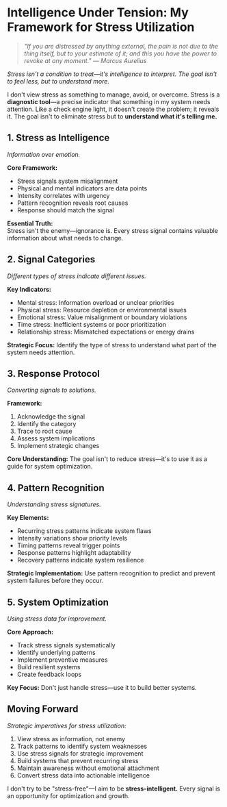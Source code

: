 # Intelligence Under Tension: My Framework for Stress Utilization

> *"If you are distressed by anything external, the pain is not due to the thing itself, but to your estimate of it; and this you have the power to revoke at any moment." — Marcus Aurelius*

*Stress isn't a condition to treat—it's intelligence to interpret. The goal isn't to feel less, but to understand more.*

I don't view stress as something to manage, avoid, or overcome. Stress is a **diagnostic tool**—a precise indicator that something in my system needs attention. Like a check engine light, it doesn't create the problem; it reveals it. The goal isn't to eliminate stress but to **understand what it's telling me.**

## 1. Stress as Intelligence

*Information over emotion.*

**Core Framework:**
- Stress signals system misalignment
- Physical and mental indicators are data points
- Intensity correlates with urgency
- Pattern recognition reveals root causes
- Response should match the signal

**Essential Truth:**  
Stress isn't the enemy—ignorance is. Every stress signal contains valuable information about what needs to change.

## 2. Signal Categories

*Different types of stress indicate different issues.*

**Key Indicators:**
- Mental stress: Information overload or unclear priorities
- Physical stress: Resource depletion or environmental issues
- Emotional stress: Value misalignment or boundary violations
- Time stress: Inefficient systems or poor prioritization
- Relationship stress: Mismatched expectations or energy drains

**Strategic Focus:**
Identify the type of stress to understand what part of the system needs attention.

## 3. Response Protocol

*Converting signals to solutions.*

**Framework:**
1. Acknowledge the signal
2. Identify the category
3. Trace to root cause
4. Assess system implications
5. Implement strategic changes

**Core Understanding:**
The goal isn't to reduce stress—it's to use it as a guide for system optimization.

## 4. Pattern Recognition

*Understanding stress signatures.*

**Key Elements:**
- Recurring stress patterns indicate system flaws
- Intensity variations show priority levels
- Timing patterns reveal trigger points
- Response patterns highlight adaptability
- Recovery patterns indicate system resilience

**Strategic Implementation:**
Use pattern recognition to predict and prevent system failures before they occur.

## 5. System Optimization

*Using stress data for improvement.*

**Core Approach:**
- Track stress signals systematically
- Identify underlying patterns
- Implement preventive measures
- Build resilient systems
- Create feedback loops

**Key Focus:**
Don't just handle stress—use it to build better systems.

## Moving Forward

*Strategic imperatives for stress utilization:*

1. View stress as information, not enemy
2. Track patterns to identify system weaknesses
3. Use stress signals for strategic improvement
4. Build systems that prevent recurring stress
5. Maintain awareness without emotional attachment
6. Convert stress data into actionable intelligence

I don't try to be "stress-free"—I aim to be **stress-intelligent.** Every signal is an opportunity for optimization and growth.